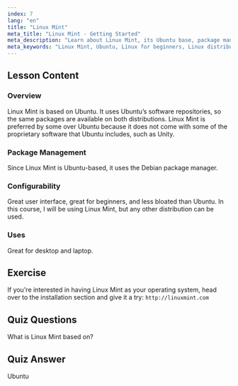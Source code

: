 ```yaml
---
index: 7
lang: "en"
title: "Linux Mint"
meta_title: "Linux Mint - Getting Started"
meta_description: "Learn about Linux Mint, its Ubuntu base, package management, and why it's great for beginners. Discover its features and how to get started today!"
meta_keywords: "Linux Mint, Ubuntu, Linux for beginners, Linux distribution, Linux tutorial, Debian package manager, Linux guide"
---
```


## Lesson Content

### Overview

Linux Mint is based on Ubuntu. It uses Ubuntu’s software repositories, so the same packages are available on both distributions. Linux Mint is preferred by some over Ubuntu because it does not come with some of the proprietary software that Ubuntu includes, such as Unity.

### Package Management

Since Linux Mint is Ubuntu-based, it uses the Debian package manager.

### Configurability

Great user interface, great for beginners, and less bloated than Ubuntu. In this course, I will be using Linux Mint, but any other distribution can be used.

### Uses

Great for desktop and laptop.

## Exercise

If you're interested in having Linux Mint as your operating system, head over to the installation section and give it a try: `http://linuxmint.com`

## Quiz Questions

What is Linux Mint based on?

## Quiz Answer

Ubuntu
